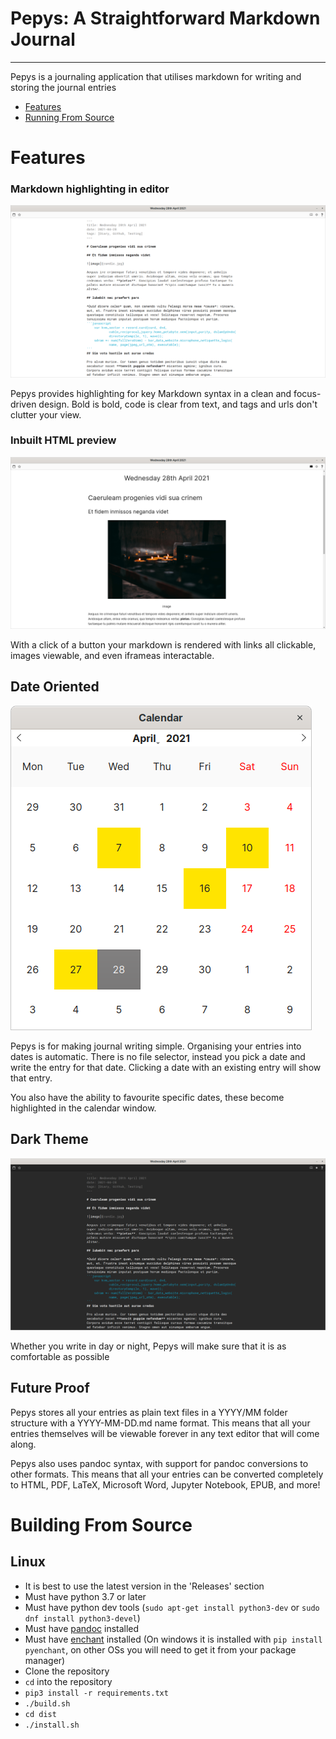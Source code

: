 # Pepys: A Straightforward Markdown Journal
*********
Pepys is a journaling application that utilises markdown for writing and storing the journal entries

* [Features](#features)
* [Running From Source](#building-from-source)


# Features
### Markdown highlighting in editor
![light edit](README_IMAGES/light_edit.png)

Pepys provides highlighting for key Markdown syntax in a clean and focus-driven design. 
Bold is bold, code is clear from text, and tags and urls don't clutter your view.

### Inbuilt HTML preview
![light view](README_IMAGES/light_view.png)

With a click of a button your markdown is rendered with links all clickable, images viewable, and even iframeas interactable.

## Date Oriented
![calendar](README_IMAGES/calendar.png)

Pepys is for making journal writing simple. 
Organising your entries into dates is automatic.
There is no file selector, instead you pick a date and write the entry for that date.
Clicking a date with an existing entry will show that entry.

You also have the ability to favourite specific dates, these become highlighted in the calendar window.

## Dark Theme
![dark_edit](README_IMAGES/dark_edit.png)

Whether you write in day or night, Pepys will make sure that it is as comfortable as possible

## Future Proof

Pepys stores all your entries as plain text files in a YYYY/MM folder structure with a YYYY-MM-DD.md name format.
This means that all your entries themselves will be viewable forever in any text editor that will come along.

Pepys also uses pandoc syntax, with support for pandoc conversions to other formats. 
This means that all your entries can be converted completely to HTML, PDF, LaTeX, Microsoft Word, Jupyter Notebook, EPUB, and more!

# Building From Source
## Linux
* It is best to use the latest version in the 'Releases' section
* Must have python 3.7 or later
* Must have python dev tools (`sudo apt-get install python3-dev` or `sudo dnf install python3-devel`)
* Must have [pandoc](https://pandoc.org/installing.html) installed
* Must have [enchant](https://abiword.github.io/enchant/) installed (On windows it is installed with `pip install pyenchant`, 
on other OSs you will need to get it from your package manager)
* Clone the repository
* `cd` into the repository
* `pip3 install -r requirements.txt`
* `./build.sh`
* `cd dist`
* `./install.sh`
